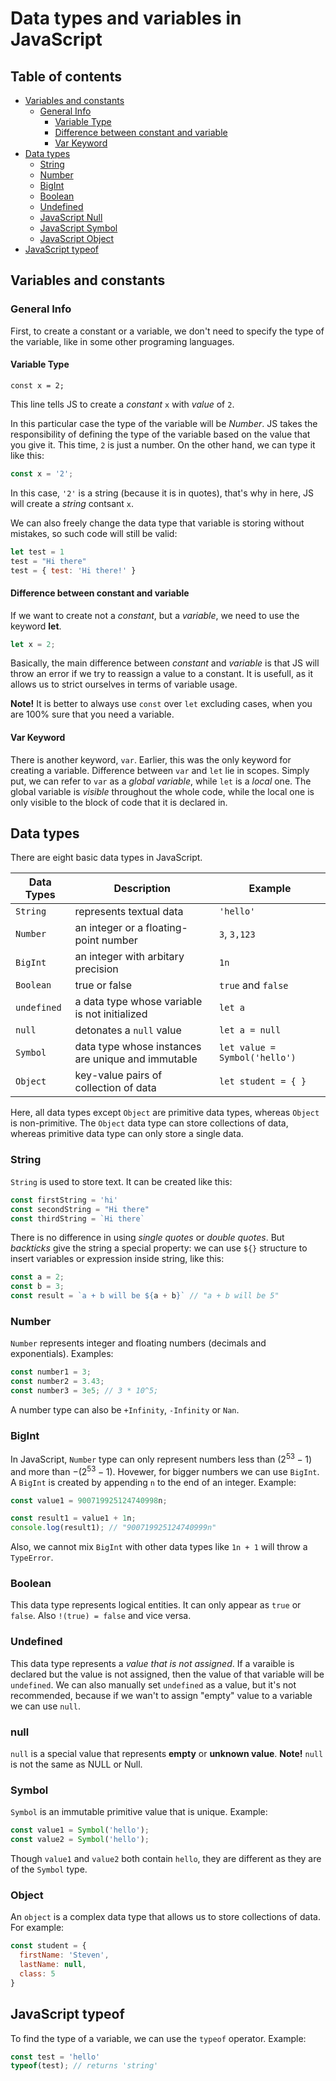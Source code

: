 # Data types and variables in JavaScript

## Table of contents
- [Variables and constants](#variables-and-constants)
  - [General Info](#general-info)
    - [Variable Type](#variable-type)
    - [Difference between constant and variable](#difference-between-constant-and-variable)
    - [Var Keyword](#var-keyword)
- [Data types](#data-types)
  - [String](#string)
  - [Number](#number)
  - [BigInt](#bigint)
  - [Boolean](#boolean)
  - [Undefined](#undefined)
  - [JavaScript Null](#null)
  - [JavaScript Symbol](#symbol)
  - [JavaScript Object](#object)
- [JavaScript typeof](#javascript-typeof)


## Variables and constants

### General Info

First, to create a constant or a variable, we don't need to specify the type of the variable, like in some other programing languages. 

#### Variable Type

```
const x = 2;
```

This line tells JS to create a _constant_ `x` with _value_ of `2`.

In this particular case the type of the variable will be _Number_. JS takes the responsibility of defining the type of the variable based on the value that you give it. This time, `2` is just a number. On the other hand, we can type it like this:

```js
const x = '2';
```

In this case, `'2'` is a string (because it is in quotes), that's why in here, JS will create a _string_ contsant `x`.

We can also freely change the data type that variable is storing without mistakes, so such code will still be valid:

```js
let test = 1
test = "Hi there"
test = { test: 'Hi there!' }
```

#### Difference between constant and variable

If we want to create not a _constant_, but a _variable_, we need to use the keyword __let__.

```js
let x = 2;
```

Basically, the main difference between _constant_ and _variable_ is that JS will throw an error if we try to reassign a value to a constant. It is usefull, as it allows us to strict ourselves in terms of variable usage. 

__Note!__ It is better to always use `const` over `let` excluding cases, when you are 100% sure that you need a variable.

#### Var Keyword

There is another keyword, `var`. Earlier, this was the only keyword for creating a variable. Difference between `var` and `let` lie in scopes. Simply put, we can refer to `var` as a _global variable_, while `let` is a _local_ one. The global variable is _visible_ throughout the whole code, while the local one is only visible to the block of code that it is declared in.

## Data types

There are eight basic data types in JavaScript.

| Data Types  | Description                                        | Example                       |
| ----------- | -------------------------------------------------- | ----------------------------- |
| `String`    | represents textual data                            | `'hello'`                     |
| `Number`    | an integer or a floating-point number              | `3`, `3,123`                  |
| `BigInt`    | an integer with arbitary precision                 | `1n`                          |
| `Boolean`   | true or false                                      | `true` and `false`            |
| `undefined` | a data type whose variable is not initialized      | `let a`                       |
| `null`      | detonates a `null` value                           | `let a = null`                |
| `Symbol`    | data type whose instances are unique and immutable | `let value = Symbol('hello')` |
| `Object`    | key-value pairs of collection of data              | `let student = { }`           |

Here, all data types except `Object` are primitive data types, whereas `Object` is non-primitive. The `Object` data type can store collections of data, whereas primitive data type can only store a single data.

### String

`String` is used to store text. It can be created like this:

```js
const firstString = 'hi'
const secondString = "Hi there"
const thirdString = `Hi there`
```

There is no difference in using _single quotes_ or _double quotes_. But _backticks_ give the string a special property: we can use `${}` structure to insert variables or expression inside string, like this:

```js
const a = 2;
const b = 3;
const result = `a + b will be ${a + b}` // "a + b will be 5"
```

### Number

`Number` represents integer and floating numbers (decimals and exponentials). Examples:

```js
const number1 = 3;
const number2 = 3.43;
const number3 = 3e5; // 3 * 10^5;
```

A number type can also be `+Infinity`, `-Infinity` or `Nan`.

### BigInt

In JavaScript, `Number` type can only represent numbers less than $(2^{53} - 1)$ and more than $-(2^{53} - 1)$. Hovewer, for bigger numbers we can use `BigInt`. A `BigInt` is created by appending `n` to the end of an integer. Example:

```js
const value1 = 900719925124740998n;

const result1 = value1 + 1n;
console.log(result1); // "900719925124740999n"
```

Also, we cannot mix `BigInt` with other data types like `1n + 1` will throw a `TypeError`.

### Boolean

This data type represents logical entities. It can only appear as `true` or `false`. Also `!(true) = false` and vice versa.

### Undefined

This data type represents a _value that is not assigned_. If a varaible is declared but the value is not assigned, then the value of that variable will be `undefined`. We can also manually set `undefined` as a value, but it's not recommended, because if we wan't to assign "empty" value to a variable we can use `null`.

### null

`null` is a special value that represents __empty__ or __unknown value__. 
__Note!__ `null` is not the same as NULL or Null.

### Symbol

`Symbol` is an immutable primitive value that is unique. Example:

```js
const value1 = Symbol('hello');
const value2 = Symbol('hello');
```

Though `value1` and `value2` both contain `hello`, they are different as they are of the `Symbol` type.

### Object

An `object` is a complex data type that allows us to store collections of data. For example:

```js
const student = {
  firstName: 'Steven',
  lastName: null,
  class: 5
}
```

## JavaScript typeof

To find the type of a variable, we can use the `typeof` operator. Example:

```js
const test = 'hello'
typeof(test); // returns 'string'
```
